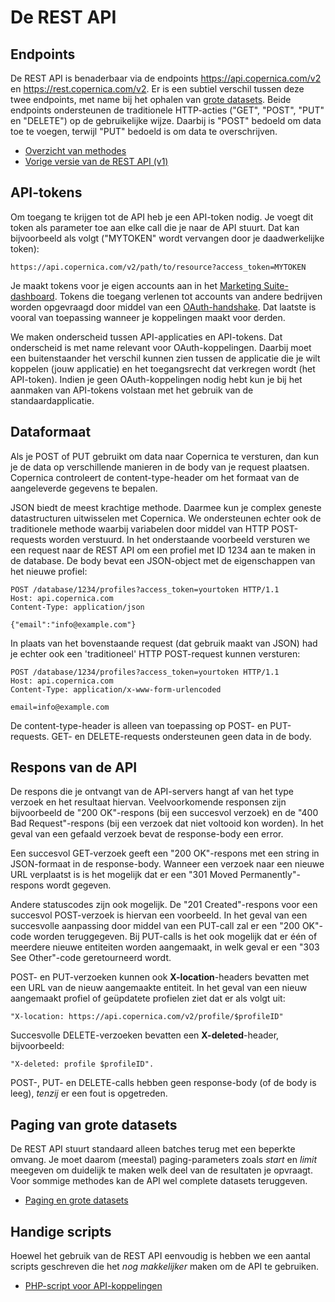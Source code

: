 # De REST API

## Endpoints

De REST API is benaderbaar via de endpoints https://api.copernica.com/v2 en 
https://rest.copernica.com/v2. Er is een subtiel verschil tussen
deze twee endpoints, met name bij het ophalen van [grote datasets](./rest-paging.md). Beide 
endpoints ondersteunen de traditionele HTTP-acties ("GET", "POST", "PUT" en 
"DELETE") op de gebruikelijke wijze. Daarbij is "POST" bedoeld om data toe te 
voegen, terwijl "PUT" bedoeld is om data te overschrijven.

* [Overzicht van methodes](./rest-methods.md)
* [Vorige versie van de REST API (v1)](../restv1/rest-api.md)

## API-tokens

Om toegang te krijgen tot de API heb je een API-token nodig. Je voegt dit token als parameter toe aan elke call die je naar de API stuurt. Dat kan bijvoorbeeld als volgt ("MYTOKEN" wordt vervangen door je daadwerkelijke token):

```
https://api.copernica.com/v2/path/to/resource?access_token=MYTOKEN
```

Je maakt tokens voor je eigen accounts aan in het
[Marketing Suite-dashboard](https://ms.copernica.com/#/admin/account/access-tokens).
Tokens die toegang verlenen tot accounts van andere bedrijven worden opgevraagd
door middel van een [OAuth-handshake](./rest-oauth.md). Dat laatste is vooral van toepassing
wanneer je koppelingen maakt voor derden.

We maken onderscheid tussen API-applicaties en API-tokens. Dat onderscheid is met name relevant voor 
OAuth-koppelingen. Daarbij moet een buitenstaander het verschil kunnen zien tussen de applicatie die 
je wilt koppelen (jouw applicatie) en het toegangsrecht dat verkregen wordt (het API-token). 
Indien je geen OAuth-koppelingen nodig hebt kun je bij het aanmaken van API-tokens volstaan met het 
gebruik van de standaardapplicatie.

## Dataformaat

Als je POST of PUT gebruikt om data naar Copernica te versturen, dan kun je de data 
op verschillende manieren in de body van je request plaatsen. Copernica controleert 
de content-type-header om het formaat van de aangeleverde gegevens te bepalen.

JSON biedt de meest krachtige methode. Daarmee kun je complex geneste datastructuren uitwisselen met Copernica.
We ondersteunen echter ook de traditionele methode waarbij variabelen door middel van HTTP POST-requests worden 
verstuurd. In het onderstaande voorbeeld versturen we een request naar de REST API om een profiel met ID 1234 aan 
te maken in de database. De body bevat een JSON-object met de eigenschappen van het nieuwe profiel:

```
POST /database/1234/profiles?access_token=yourtoken HTTP/1.1
Host: api.copernica.com
Content-Type: application/json

{"email":"info@example.com"}
```

In plaats van het bovenstaande request (dat gebruik maakt van JSON) had je echter ook een 'traditioneel' HTTP POST-request kunnen versturen:

```
POST /database/1234/profiles?access_token=yourtoken HTTP/1.1
Host: api.copernica.com
Content-Type: application/x-www-form-urlencoded

email=info@example.com
```

De content-type-header is alleen van toepassing op POST- en PUT-requests. 
GET- en DELETE-requests ondersteunen geen data in de body.

## Respons van de API

De respons die je ontvangt van de API-servers hangt af van het type verzoek 
en het resultaat hiervan. Veelvoorkomende responsen zijn bijvoorbeeld de "200 OK"-respons 
(bij een succesvol verzoek) en de "400 Bad Request"-respons (bij een verzoek dat niet voltooid 
kon worden). In het geval van een gefaald verzoek bevat de response-body een error.

Een succesvol GET-verzoek geeft een "200 OK"-respons met een string in JSON-formaat 
in de response-body. Wanneer een verzoek naar een nieuwe URL verplaatst is is het
mogelijk dat er een "301 Moved Permanently"-respons wordt gegeven. 

Andere statuscodes zijn ook mogelijk. De "201 Created"-respons voor een succesvol 
POST-verzoek is hiervan een voorbeeld. In het geval van een succesvolle aanpassing door middel van een 
PUT-call zal er een "200 OK"-code worden teruggegeven. Bij PUT-calls is het ook 
mogelijk dat er één of meerdere nieuwe entiteiten worden aangemaakt, in welk 
geval er een "303 See Other"-code geretourneerd wordt. 

POST- en PUT-verzoeken kunnen ook **X-location**-headers bevatten met een URL 
van de nieuw aangemaakte entiteit. In het geval van een nieuw aangemaakt profiel 
of geüpdatete profielen ziet dat er als volgt uit: 
```
"X-location: https://api.copernica.com/v2/profile/$profileID"
```

Succesvolle DELETE-verzoeken bevatten een **X-deleted**-header, bijvoorbeeld: 
```
"X-deleted: profile $profileID".
```

POST-, PUT- en DELETE-calls hebben geen response-body (of de body is leeg), _tenzij_
er een fout is opgetreden.

## Paging van grote datasets

De REST API stuurt standaard alleen batches terug met een beperkte omvang. Je moet
daarom (meestal) paging-parameters zoals *start* en *limit* meegeven om duidelijk
te maken welk deel van de resultaten je opvraagt. Voor sommige methodes
kan de API wel complete datasets teruggeven.

* [Paging en grote datasets](./rest-paging.md)

## Handige scripts

Hoewel het gebruik van de REST API eenvoudig is hebben we een aantal scripts
geschreven die het _nog makkelijker_ maken om de API te gebruiken.

* [PHP-script voor API-koppelingen](./rest-php.md)
